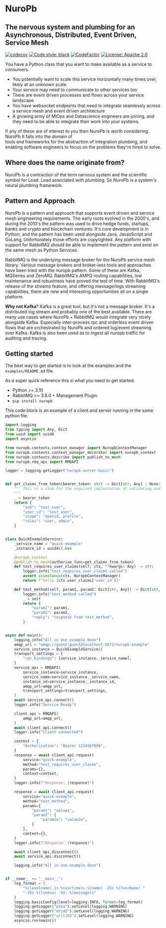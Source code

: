 # NuroPb

## The nervous system and plumbing for an Asynchronous, Distributed, Event Driven, Service Mesh

[![codecov](https://codecov.io/gh/robertbetts/nuropb/branch/main/graph/badge.svg?token=DVSBZY794D)](https://codecov.io/gh/robertbetts/nuropb)
[![Code style: black](https://img.shields.io/badge/code%20style-black-000000.svg)](https://github.com/psf/black)
[![CodeFactor](https://www.codefactor.io/repository/github/robertbetts/nuropb/badge)](https://www.codefactor.io/repository/github/robertbetts/nuropb)
[![License: Apache 2.0](https://img.shields.io/pypi/l/giteo)](https://www.apache.org/licenses/LICENSE-2.0.txt)

You have a Python class that you want to make available as a service to consumers.
* You potentially want to scale this service horizontally many times over, likely at an unknown scale.
* Your service may need to communicate to other services too
* There are event driven processes and flows across your service landscape
* You have websocket endpoints that need to integrate seamlessly across a service mesh and event driven architecture
* A growing army of MlOps and Datascience engineers are joining, and they need to be able to integrate their 
  work into your systems.

If any of these are of interest to you then NuroPb is worth considering. NuroPb It falls into the domain of  
tools and frameworks for the abstraction of integration plumbing, and enabling software engineers to focus on the 
problems they're hired to solve.

## Where does the name originate from? 
NuroPb is a contraction of the term nervous system and the scientific symbol for Lead. Lead
associated with plumbing. So NuroPb is a system's neural plumbing framework.

## Pattern and Approach
NuroPb is a pattern and approach that supports event driven and service mesh engineering requirements. The
early roots evolved in the 2000's, and during the 2010's the pattern was used to drive hedge funds, startups, 
banks and crypto and blockchain ventures. It's core development is in Python, and the pattern has been used
alongside Java, JavasScript and GoLang, Unfortunately those efforts are copyrighted. Any platform with support
for RabbitMQ should be able to implement the pattern and exist on the same mesh as Python Services.

RabbitMQ is the underlying message broker for the NuroPb service mesh library. Various message brokers and 
broker-less tools and approaches have been tried with the nuropb pattern. Some of these are Kafka, MQSeries and 
ZeroMQ. RabbitMQ's AMPQ routing capabilities, low maintenance and robustness have proved the test of time. With 
RabbitMQ's release of the streams feature, and offering message/logs streaming capabilities, there are new 
and interesting opportunities all on a single platform.

**Why not Kafka**? Kafka is a great tool, but it's not a message broker. It's a distributed log stream and 
probably one of the best available. There are many use cases where NuroPb + RabbitMQ would integrate very 
nicely alongside Kafka. Especially inter-process rpc and orderless event driven flows that are orchestrated 
by NuroPb and ordered log/event streaming over Kafka. Kafka is also been used as to ingest all nuropb traffic
for auditing and tracing.

## Getting started
The best way to get started is to look at the examples and the `examples/README.md` file. 

As a super quick reference this si what you need to get started:
* Python >= 3.10
* RabbitMQ >= 3.8.0 + Management Plugin
* `pip install nuropb`

This code block is an example of a client and server running in the same python file. 
```python
import logging
from typing import Any, Dict
from uuid import uuid4
import asyncio

from nuropb.contexts.context_manager import NuropbContextManager
from nuropb.contexts.context_manager_decorator import nuropb_context
from nuropb.contexts.describe import publish_to_mesh
from nuropb.rmq_api import RMQAPI

logger = logging.getLogger("nuropb-server-basic")


def get_claims_from_token(bearer_token: str) -> Dict[str, Any] | None:
    """ This is a stub for the required implentation of validating and decoding the bearer token
    """
    _ = bearer_token
    return {
        "sub": "test_user",
        "user_id": "test_user",
        "scope": "openid, profile",
        "roles": "user, admin",
    }


class QuickExampleService:
    _service_name = "quick-example"
    _instance_id = uuid4().hex

    @nuropb_context
    @publish_to_mesh(authorise_func=get_claims_from_token)
    def test_requires_user_claims(self, ctx, **kwargs: Any) -> str:
        logger.info("test_requires_user_claims called")
        assert isinstance(ctx, NuropbContextManager)
        return f"hello {ctx.user_claims['user_id']}"

    def test_method(self, param1, param2: Dict[str, Any]) -> Dict[str, Any]:
        logger.info("test_method called")
        _ = self
        return {
            "param1": param1,
            "param2": param2,
            "reply": "response from test_method",
        }


async def main():
    logging.info("All in one example done")
    amqp_url = "amqp://guest:guest@localhost:5672/nuropb-example"
    service_instance = QuickExampleService()
    transport_settings = {
        "rpc_bindings": [service_instance._service_name],
    }
    service_api = RMQAPI(
        service_instance=service_instance,
        service_name=service_instance._service_name,
        instance_id=service_instance._instance_id,
        amqp_url=amqp_url,
        transport_settings=transport_settings,
    )
    await service_api.connect()
    logger.info("Service Ready")

    client_api = RMQAPI(
        amqp_url=amqp_url,
    )
    await client_api.connect()
    logger.info("Client connected")

    context = {
        "Authorization": "Bearer 1234567890",
    }
    response = await client_api.request(
        service="quick-example",
        method="test_requires_user_claims",
        params={},
        context=context,
    )
    logger.info(f"Response: {response}")

    response = await client_api.request(
        service="quick-example",
        method="test_method",
        params={
            "param1": "value1",
            "param2": {
                "param2a": "value2a",
            }
        },
        context={},
    )
    logger.info(f"Response: {response}")

    await client_api.disconnect()
    await service_api.disconnect()

    logging.info("All in one example done")


if __name__ == "__main__":
    log_format = (
        "%(levelname).1s %(asctime)s %(name) -25s %(funcName) "
        "-35s %(lineno) -5d: %(message)s"
    )
    logging.basicConfig(level=logging.INFO, format=log_format)
    logging.getLogger("pika").setLevel(logging.WARNING)
    logging.getLogger("etcd3").setLevel(logging.WARNING)
    logging.getLogger("urllib3").setLevel(logging.WARNING)
    asyncio.run(main())
```






